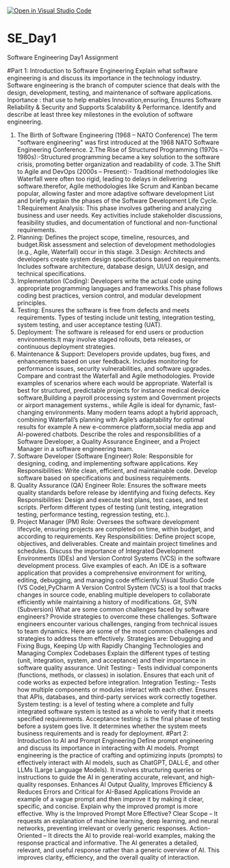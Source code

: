 [![Open in Visual Studio Code](https://classroom.github.com/assets/open-in-vscode-2e0aaae1b6195c2367325f4f02e2d04e9abb55f0b24a779b69b11b9e10269abc.svg)](https://classroom.github.com/online_ide?assignment_repo_id=18345765&assignment_repo_type=AssignmentRepo)
# SE_Day1
Software Engineering Day1 Assignment

#Part 1: Introduction to Software Engineering
Explain what software engineering is and discuss its importance in the technology industry.
 Software engineering is the branch of computer science that deals with the design, development, testing, and maintenance of software applications. 
 Inportance : that use to help enables Innovation,ensuring, Ensures Software Reliability & Security and Supports Scalability & Performance.
Identify and describe at least three key milestones in the evolution of software engineering.
 1. The Birth of Software Engineering (1968 – NATO Conference)
  The term "software engineering" was first introduced at the 1968 NATO Software Engineering Conference.
 2.The Rise of Structured Programming (1970s – 1980s):-Structured programming became a key solution to the software crisis, promoting better organization and readability of code.
 3.The Shift to Agile and DevOps (2000s – Present):- Traditional methodologies like Waterfall were often too rigid, leading to delays in delivering software.therefor, Agile     methodologies like Scrum and Kanban became popular, allowing faster and more adaptive software development
List and briefly explain the phases of the Software Development Life Cycle.
 1:Requirement Analysis: This phase involves gathering and analyzing business and user needs. Key activities include stakeholder discussions, feasibility studies, and documentation of functional and non-functional requirements.
 2. Planning: Defines the project scope, timeline, resources, and budget.Risk assessment and selection of development methodologies (e.g., Agile, Waterfall) occur in this stage.
 3.Design: Architects and developers create system design specifications based on requirements. Includes software architecture, database design, UI/UX design, and technical specifications.
 4. Implementation (Coding): Developers write the actual code using appropriate programming languages and frameworks.This phase follows coding best practices, version control, and modular development principles.
 5. Testing: Ensures the software is free from defects and meets requirements. Types of testing include unit testing, integration testing, system testing, and user acceptance testing (UAT).
 6. Deployment: The software is released for end users or production environments.It may involve staged rollouts, beta releases, or continuous deployment strategies.
 7. Maintenance & Support: Developers provide updates, bug fixes, and enhancements based on user feedback. Includes monitoring for performance issues, security vulnerabilities, and software upgrades.
Compare and contrast the Waterfall and Agile methodologies. Provide examples of scenarios where each would be appropriate.
 Waterfall is best for structured, predictable projects for instance medical device software,Building a payroll processing system and Government projects or airport management systems., while Agile is ideal for dynamic, fast-changing environments. Many modern teams adopt a hybrid approach, combining Waterfall’s planning with Agile’s adaptability for optimal results for example A new e-commerce platform,social media app and AI-powered chatbots.
Describe the roles and responsibilities of a Software Developer, a Quality Assurance Engineer, and a Project Manager in a software engineering team.
  1. Software Developer (Software Engineer)
 Role: Responsible for designing, coding, and implementing software applications.
 Key Responsibilities: Write clean, efficient, and maintainable code. Develop software based on specifications and business requirements.
 2. Quality Assurance (QA) Engineer
Role: Ensures the software meets quality standards before release by identifying and fixing defects.
Key Responsibilities: Design and execute test plans, test cases, and test scripts. Perform different types of testing (unit testing, integration testing, performance testing, regression testing, etc.).
3. Project Manager (PM)
 Role: Oversees the software development lifecycle, ensuring projects are completed on time, within budget, and according to requirements.
Key Responsibilities: Define project scope, objectives, and deliverables. Create and maintain project timelines and schedules.
Discuss the importance of Integrated Development Environments (IDEs) and Version Control Systems (VCS) in the software development process. Give examples of each.
 An IDE is a software application that provides a comprehensive environment for writing, editing, debugging, and managing code efficiently.Visual Studio Code (VS Code),PyCharm
 A Version Control System (VCS) is a tool that tracks changes in source code, enabling multiple developers to collaborate efficiently while maintaining a history of modifications.
 Git, SVN (Subversion)
What are some common challenges faced by software engineers? Provide strategies to overcome these challenges.
 Software engineers encounter various challenges, ranging from technical issues to team dynamics. Here are some of the most common challenges and strategies to address them effectively. Strategies are: Debugging and Fixing Bugs, Keeping Up with Rapidly Changing Technologies and Managing Complex Codebases
Explain the different types of testing (unit, integration, system, and acceptance) and their importance in software quality assurance.
 Unit Testing:- Tests individual components (functions, methods, or classes) in isolation. Ensures that each unit of code works as expected before integration.
 Integration Testing:- Tests how multiple components or modules interact with each other. Ensures that APIs, databases, and third-party services work correctly together.
 System testing: is a level of testing where a complete and fully integrated software system is tested as a whole to verify that it meets specified requirements.
Acceptance testing: is the final phase of testing before a system goes live. It determines whether the system meets business requirements and is ready for deployment.
#Part 2: Introduction to AI and Prompt Engineering
Define prompt engineering and discuss its importance in interacting with AI models.
 Prompt engineering is the practice of crafting and optimizing inputs (prompts) to effectively interact with AI models, such as ChatGPT, DALL·E, and other LLMs (Large Language Models). It involves structuring queries or instructions to guide the AI in generating accurate, relevant, and high-quality responses.
Enhances AI Output Quality, Improves Efficiency & Reduces Errors and Critical for AI-Based Applications
Provide an example of a vague prompt and then improve it by making it clear, specific, and concise. Explain why the improved prompt is more effective.
Why is the Improved Prompt More Effective?
Clear Scope – It requests an explanation of machine learning, deep learning, and neural networks, preventing irrelevant or overly generic responses.
Action-Oriented – It directs the AI to provide real-world examples, making the response practical and informative.
The AI generates a detailed, relevant, and useful response rather than a generic overview of AI. This improves clarity, efficiency, and the overall quality of interaction.
